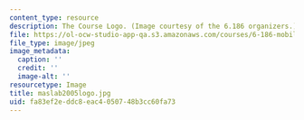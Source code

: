 ```yaml
---
content_type: resource
description: The Course Logo. (Image courtesy of the 6.186 organizers.)
file: https://ol-ocw-studio-app-qa.s3.amazonaws.com/courses/6-186-mobile-autonomous-systems-laboratory-january-iap-2005/fa83ef2eddc8eac4050748b3cc60fa73_maslab2005logo.jpg
file_type: image/jpeg
image_metadata:
  caption: ''
  credit: ''
  image-alt: ''
resourcetype: Image
title: maslab2005logo.jpg
uid: fa83ef2e-ddc8-eac4-0507-48b3cc60fa73
---
```

